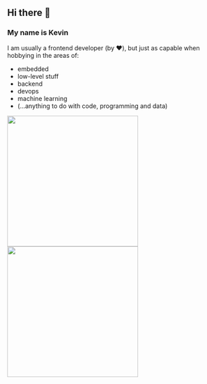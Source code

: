 ## Hi there 👋
### My name is Kevin
I am usually a frontend developer (by :heart:), but just as capable when hobbying in the areas of:
- embedded
- low-level stuff
- backend
- devops
- machine learning
- (...anything to do with code, programming and data)

<span>
<img height="300" align="center" src="https://github-readme-stats.vercel.app/api?username=kevinramharak&theme=transparent&show_icons=true&show=reviews,discussions_started,discussions_answered,prs_merged,prs_merged_percentage)" />
</span>
<span>
<img height="300" align="center" src="https://github-readme-stats.vercel.app/api/top-langs/?username=kevinramharak&theme=transparent&layout=compact&langs_count=20" />
</span>
